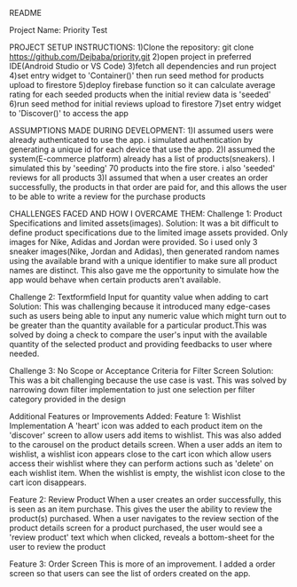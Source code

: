 README

Project Name: Priority Test

PROJECT SETUP INSTRUCTIONS:
1)Clone the repository: git clone https://github.com/Dejbaba/priority.git
2)open project in preferred IDE(Android Studio or VS Code)
3)fetch all dependencies and run project
4)set entry widget to 'Container()' then run seed method for products upload to firestore
5)deploy firebase function so it can calculate average rating for each seeded products when the initial review data is 'seeded'
6)run seed method for initial reviews upload to firestore
7)set entry widget to 'Discover()' to access the app

ASSUMPTIONS MADE DURING DEVELOPMENT:
1)I assumed users were already authenticated to use the app. i simulated authentication by generating a unique id for each device that use the app.
2)I assumed the system(E-commerce platform) already has a list of products(sneakers). I simulated this by 'seeding' 70 products into the fire store. i also 'seeded' reviews for all products
3)I assumed that when a user creates an order successfully, the products in that order are paid for, and this allows the user to be able to write a review for the purchase products

CHALLENGES FACED AND HOW I OVERCAME THEM:
Challenge 1: Product Specifications and limited assets(images).
Solution: It was a bit difficult to define product specifications due to the limited image assets provided.
Only images for Nike, Adidas and Jordan were provided. So i used only 3 sneaker images(Nike, Jordan and Adidas), then generated random names using the available brand with a 
unique identifier to make sure all product names are distinct. This also gave me the opportunity to simulate how the app would behave
when certain products aren't available.

Challenge 2: Textformfield Input for quantity value when adding to cart
Solution: This was challenging because it introduced many edge-cases such as users being able to input any numeric value which might turn out to be greater than the quantity available for a particular product.This was solved by doing a check to compare
the user's input with the available quantity of the selected product and providing feedbacks to user where needed.

Challenge 3: No Scope or Acceptance Criteria for Filter Screen
Solution: This was a bit challenging because the use case is vast. This was solved by narrowing down filter implementation to just one selection per filter category provided in the design

Additional Features or Improvements Added:
Feature 1: Wishlist Implementation
A 'heart' icon was added to each product item on the 'discover' screen to allow users add items to wishlist. This was also added 
to the carousel on the product details screen.
When a user adds an item to wishlist, a wishlist icon appears close to the cart icon which allow users access their wishlist where they can perform actions such
as 'delete' on each wishlist item. When the wishlist is empty, the wishlist icon close to the cart icon disappears.

Feature 2: Review Product
When a user creates an order successfully, this is seen as an item purchase. This gives the user the ability to review the product(s) purchased. When a user navigates to the 
review section of the product details screen for a product purchased, the user would see a 'review product' text which when clicked,
reveals a bottom-sheet for the user to review the product

Feature 3: Order Screen
This is more of an improvement. I added a order screen so that users can see the list of orders created on the app.
